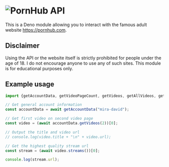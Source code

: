 # ![PornHub](https://ei.phncdn.com/www-static/images/pornhub_logo_straight.svg?cache=2024102101) API

This is a Deno module allowing you to interact with the famous adult website https://pornhub.com.

## Disclaimer

Using the API or the website itself is strictly prohibited for people under the age of 18. I do not encourage anyone to use any of such sites. This module is for educational purposes only.

## Example usage

```ts
import {getAccountData, getVideoPageCount, getVideos, getAllVideos, getStreams, getTags} from "https://raw.githubusercontent.com/DNAScanner/phdl/refs/heads/main/main.ts";

// Get general account information
const accountData = await getAccountData("mira-david");

// Get first video on second video page
const video = (await accountData.getVideos(2))[0];

// Output the title and video url
// console.log(video.title + "\n" + video.url);

// Get the highest quality stream url
const stream = (await video.streams())[0];

console.log(stream.url);
```
